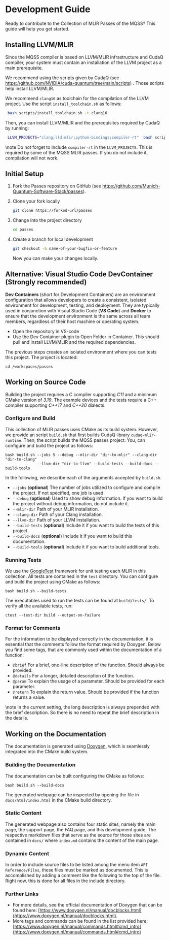 # Development Guide

<!-- IMPORTANT: Keep the line above as the first line. -->
<!----------------------------------------------------------------------------
Copyright 2024 Munich Quantum Software Stack Project

Licensed under the Apache License, Version 2.0 with LLVM Exceptions (the
"License"); you may not use this file except in compliance with the License.
You may obtain a copy of the License at

https://github.com/Munich-Quantum-Software-Stack/passes/blob/develop/LICENSE

Unless required by applicable law or agreed to in writing, software
distributed under the License is distributed on an "AS IS" BASIS, WITHOUT
WARRANTIES OR CONDITIONS OF ANY KIND, either express or implied. See the
License for the specific language governing permissions and limitations under
the License.

SPDX-License-Identifier: Apache-2.0 WITH LLVM-exception
-------------------------------------------------------------------------- -->

<!-- This file is a static page and included in the CMakeLists.txt file. -->

Ready to contribute to the Collection of MLIR Passes of the MQSS? This guide will help you get
started.

## Installing LLVM/MLIR

Since the MQSS compiler is based on LLVM/MLIR infrastructure and CudaQ compiler, your system must
contain an installation of the LLVM project as a main prerequisite.

We recommend using the scripts given by CudaQ (see
<https://github.com/NVIDIA/cuda-quantum/tree/main/scripts>) . Those scripts help install LLVM/MLIR.

We recommend `clang16` as toolchain for the compilation of the LLVM project. Use the script
`install_toolchain.sh` as follows:

```sh
 bash scripts/install_toolchain.sh -t clang16
```

Then, you can install LLVM/MLIR and the prerequisites required by CudaQ by running:

```sh
 LLVM_PROJECTS="clang;lld;mlir;python-bindings;compiler-rt"  bash scripts/install_prerequisites.sh
```

\note Do not forget to include `compiler-rt` in the `LLVM_PROJECTS`. This is required by some of the
MQSS MLIR passes. If you do not include it, compilation will not work.

## Initial Setup

1. Fork the Passes repository on GitHub (see
   <https://github.com/Munich-Quantum-Software-Stack/passes>).

2. Clone your fork locally

   ```sh
   git clone https://forked-url/passes
   ```

3. Change into the project directory

   ```sh
   cd passes
   ```

4. Create a branch for local development

   ```sh
   git checkout -b name-of-your-bugfix-or-feature
   ```

   Now you can make your changes locally.

## Alternative: Visual Studio Code DevContainer (Strongly recommended)

**Dev Containers** (short for Development Containers) are an environment configuration that allows
developers to create a consistent, isolated environment for development, testing, and deployment.
They are typically used in conjunction with Visual Studio Code (**VS Code**) and **Docker** to
ensure that the development environment is the same across all team members, regardless of their
host machine or operating system.

- Open the repository in VS-code
- Use the Dev Container plugin to Open Folder in Container. This should pull and install LLVM/MLIR
  and the required dependencies.

The previous steps creates an isolated environment where you can tests this project. The project is
located:

```shell
cd /workspaces/passes
```

## Working on Source Code

Building the project requires a C compiler supporting _C11_ and a minimum CMake version of _3.19_.
The example devices and the tests require a C++ compiler supporting _C++17_ and _C++20_ dialects.

### Configure and Build

This collection of MLIR passes uses CMake as its build system. However, we provide an script
`build.sh` that first builds CudaQ library `cudaq-mlir-runtime`. Then, the script builds the MQSS
passes project. You, can configure and build the project as follows:

```shell
bash build.sh --jobs 5 --debug --mlir-dir "dir-to-mlir" --clang-dir "dir-to-clang"
              --llvm-dir "dir-to-llvm" --build-tests --build-docs --build-tools
```

In the following, we describe each of the arguments accepted by `build.sh`.

- `--jobs` (**optional**) The number of jobs utilized to configure and compile the project. If not
  specified, one job is used.
- `--debug` (**optional**) Used to show debug information. If you want to build the project without
  debug information, do not include it.
- `--mlir-dir` Path of your MLIR installation.
- `--clang-dir` Path of your Clang installation.
- `--llvm-dir` Path of your LLVM installation.
- `--build-tests` (**optional**) Include it if you want to build the tests of this project.
- `--build-docs` (**optional**) Include it if you want to build this documentation.
- `--build-tools` (**optional**) Include it if you want to build additional tools.

### Running Tests

We use the [GoogleTest](https://google.github.io/googletest/primer.html) framework for unit testing
each MLIR in this collection. All tests are contained in the `test` directory. You can configure and
build the project using CMake as follows:

```shell
bash build.sh --build-tests
```

The executables used to run the tests can be found at `build/tests/`. To verify all the available
tests, run:

```shell
ctest --test-dir build --output-on-failure
```

### Format for Comments

For the information to be displayed correctly in the documentation, it is essential that the
comments follow the format required by Doxygen. Below you find some tags, that are commonly used
within the documentation of a function:

- `@brief` For a brief, one-line description of the function. Should always be provided.
- `@details` For a longer, detailed description of the function.
- `@param` To explain the usage of a parameter. Should be provided for each parameter.
- `@return` To explain the return value. Should be provided if the function returns a value.

\note In the current setting, the long description is always prepended with the brief description.
So there is no need to repeat the brief description in the details.

## Working on the Documentation

The documentation is generated using [Doxygen](https://www.doxygen.nl/index.html), which is
seamlessly integrated into the CMake build system.

### Building the Documentation

The documentation can be built configuring the CMake as follows:

```shell
bash build.sh --build-docs
```

The generated webpage can be inspected by opening the file in `docs/html/index.html` in the CMake
build directory.

### Static Content

The generated webpage also contains four static sites, namely the main page, the support page, the
FAQ page, and this development guide. The respective markdown files that serve as the source for
those sites are contained in `docs/` where `index.md` contains the content of the main page.

### Dynamic Content

In order to include source files to be listed among the menu item `API Reference/Files`, these files
must be marked as documented. This is accomplished by adding a comment like the following to the top
of the file. Right now, this is done for all files in the include directory.

### Further Links

- For more details, see the official documentation of Doxygen that can be found here:
  [https://www.doxygen.nl/manual/docblocks.html](https://www.doxygen.nl/manual/docblocks.html).
- More tags and commands can be found in the list provided here:
  [https://www.doxygen.nl/manual/commands.html#cmd_intro](https://www.doxygen.nl/manual/commands.html#cmd_intro)
